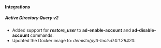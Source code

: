 
#### Integrations
##### Active Directory Query v2
- Added support for ***restore_user*** to **ad-enable-account** and **ad-disable-account** commands.
- Updated the Docker image to: *demisto/py3-tools:0.0.1.29420*.
